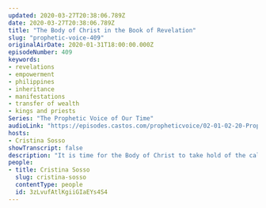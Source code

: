 ```yaml
---
updated: 2020-03-27T20:38:06.789Z
date: 2020-03-27T20:38:06.789Z
title: "The Body of Christ in the Book of Revelation"
slug: "prophetic-voice-409"
originalAirDate: 2020-01-31T18:00:00.000Z
episodeNumber: 409
keywords:
- revelations
- empowerment
- philippines
- inheritance
- manifestations
- transfer of wealth
- kings and priests
Series: "The Prophetic Voice of Our Time"
audioLink: "https://episodes.castos.com/propheticvoice/02-01-02-20-Prophetic-Voice-of-our-Time-[mixdown]-01.mp3"
hosts:
- Cristina Sosso
showTranscript: false
description: "It is time for the Body of Christ to take hold of the calling God has for us. We need to focus on the position we are called for now more than ever, despite all that is happening in the world. Now is the time for manifestations..."
people:
- title: Cristina Sosso
  slug: cristina-sosso
  contentType: people
  id: 3zLvufAtlKgiiGIaEYs4S4
---
```

